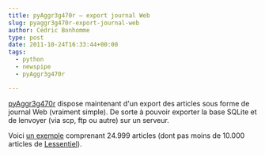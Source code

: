 ```yaml
---
title: pyAggr3g470r – export journal Web
slug: pyaggr3g470r-export-journal-web
author: Cédric Bonhomme
type: post
date: 2011-10-24T16:33:44+00:00
tags:
  - python
  - newspipe
  - pyAggr3g470r

---
```

[pyAggr3g470r][1] dispose maintenant d'un export des articles sous forme de
journal Web (vraiment simple). De sorte à pouvoir exporter la base SQLite et de
lenvoyer (via scp, ftp ou autre) sur un serveur.

Voici [un exemple][2] comprenant 24.999 articles (dont pas moins de 10.000
articles de [Lessentiel][3]).

 [1]: https://git.sr.ht/~cedric/pyAggr3g470r
 [2]: http://cedricbonhomme.org/news
 [3]: http://www.l'essentiel.lu